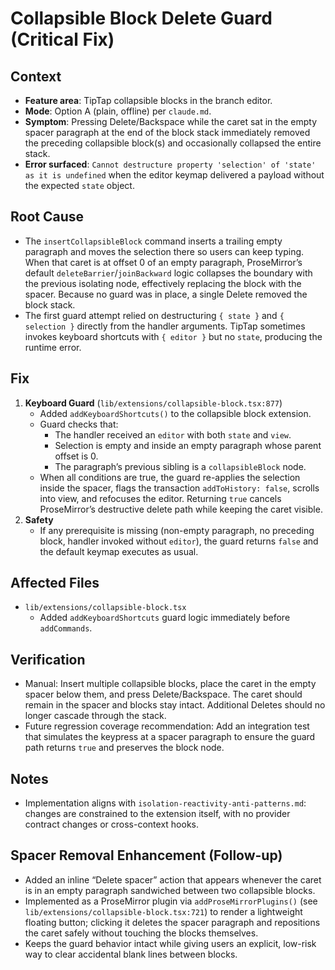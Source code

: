# Collapsible Block Delete Guard (Critical Fix)

## Context
- **Feature area**: TipTap collapsible blocks in the branch editor.
- **Mode**: Option A (plain, offline) per `claude.md`.
- **Symptom**: Pressing Delete/Backspace while the caret sat in the empty spacer paragraph at the end of the block stack immediately removed the preceding collapsible block(s) and occasionally collapsed the entire stack.
- **Error surfaced**: `Cannot destructure property 'selection' of 'state' as it is undefined` when the editor keymap delivered a payload without the expected `state` object.

## Root Cause
- The `insertCollapsibleBlock` command inserts a trailing empty paragraph and moves the selection there so users can keep typing. When that caret is at offset 0 of an empty paragraph, ProseMirror’s default `deleteBarrier`/`joinBackward` logic collapses the boundary with the previous isolating node, effectively replacing the block with the spacer. Because no guard was in place, a single Delete removed the block stack.
- The first guard attempt relied on destructuring `{ state }` and `{ selection }` directly from the handler arguments. TipTap sometimes invokes keyboard shortcuts with `{ editor }` but no `state`, producing the runtime error.

## Fix
1. **Keyboard Guard** (`lib/extensions/collapsible-block.tsx:877`)
   - Added `addKeyboardShortcuts()` to the collapsible block extension.
   - Guard checks that:
     - The handler received an `editor` with both `state` and `view`.
     - Selection is empty and inside an empty paragraph whose parent offset is 0.
     - The paragraph’s previous sibling is a `collapsibleBlock` node.
   - When all conditions are true, the guard re-applies the selection inside the spacer, flags the transaction `addToHistory: false`, scrolls into view, and refocuses the editor. Returning `true` cancels ProseMirror’s destructive delete path while keeping the caret visible.
2. **Safety**
   - If any prerequisite is missing (non-empty paragraph, no preceding block, handler invoked without `editor`), the guard returns `false` and the default keymap executes as usual.

## Affected Files
- `lib/extensions/collapsible-block.tsx`
  - Added `addKeyboardShortcuts` guard logic immediately before `addCommands`.

## Verification
- Manual: Insert multiple collapsible blocks, place the caret in the empty spacer below them, and press Delete/Backspace. The caret should remain in the spacer and blocks stay intact. Additional Deletes should no longer cascade through the stack.
- Future regression coverage recommendation: Add an integration test that simulates the keypress at a spacer paragraph to ensure the guard path returns `true` and preserves the block node.

## Notes
- Implementation aligns with `isolation-reactivity-anti-patterns.md`: changes are constrained to the extension itself, with no provider contract changes or cross-context hooks.

## Spacer Removal Enhancement (Follow-up)
- Added an inline “Delete spacer” action that appears whenever the caret is in an empty paragraph sandwiched between two collapsible blocks.
- Implemented as a ProseMirror plugin via `addProseMirrorPlugins()` (see `lib/extensions/collapsible-block.tsx:721`) to render a lightweight floating button; clicking it deletes the spacer paragraph and repositions the caret safely without touching the blocks themselves.
- Keeps the guard behavior intact while giving users an explicit, low-risk way to clear accidental blank lines between blocks.
